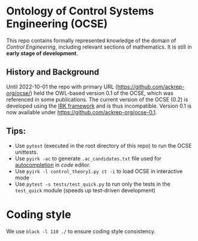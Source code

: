 # Ontology of Control Systems Engineering (OCSE)

This repo contains formally represented knowledge of the domain of *Control Engineering*, including relevant sections of mathematics. It is still in **early stage of development**.


## History and Background

Until 2022-10-01 the repo with primary URL (<https://github.com/ackrep-org/ocse/>) held the OWL-based version 0.1 of the OCSE, which was referenced in some publications. The current version of the OCSE (0.2) is developed using the [IRK framework](https://github.com/ackrep-org/pyirk-core) and is thus incompatible. Version 0.1 is now available under <https://github.com/ackrep-org/ocse-0.1>.

## Tips:

- Use `pytest` (executed in the root directory of this repo) to run the OCSE unittests.
- Use `pyirk -ac` to generate `.ac_candidates.txt` file used for [autocompletion](https://github.com/ackrep-org/irk-fzf) in *code* editor.
- Use `pyirk -l control_theory1.py ct -i` to load OCSE in interactive mode
- Use `pytest -s tests/test_quick.py` to run only the tests in the `test_quick` module (speeds up test-driven development)


# Coding style

We use `black -l 110 ./` to ensure coding style consistency.
